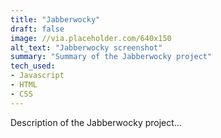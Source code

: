 ```yaml
---
title: "Jabberwocky"
draft: false
image: //via.placeholder.com/640x150
alt_text: "Jabberwocky screenshot"
summary: "Summary of the Jabberwocky project"
tech_used: 
- Javascript
- HTML
- CSS
---
```


Description of the Jabberwocky project...